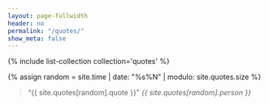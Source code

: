 ```yaml
---
layout: page-fullwidth
header: no
permalink: "/quotes/"
show_meta: false
---
```


{% include list-collection collection='quotes' %}

{% assign random = site.time | date: "%s%N" | modulo: site.quotes.size %}

<blockquote>&ldquo;{{ site.quotes[random].quote }}&rdquo; <cite>{{ site.quotes[random].person }}</cite></blockquote>
